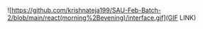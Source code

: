![https://github.com/krishnateja199/SAU-Feb-Batch-2/blob/main/react(morning%2Bevening)/interface.gif](GIF LINK)